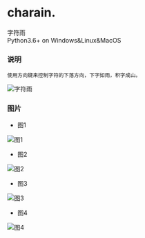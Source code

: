 # charain. 
字符雨  
Python3.6+ on Windows&Linux&MacOS

### 说明

    使用方向键来控制字符的下落方向，下字如雨，积字成山。
    
![字符雨](https://github.com/whitefirer/charain/raw/master/pics/charain.gif)

### 图片


* 图1

![图1](https://github.com/whitefirer/charain/raw/master/pics/1.png)

* 图2

![图2](https://github.com/whitefirer/charain/raw/master/pics/2.png)

* 图3

![图3](https://github.com/whitefirer/charain/raw/master/pics/3.png)

* 图4

![图4](https://github.com/whitefirer/charain/raw/master/pics/4.png)
